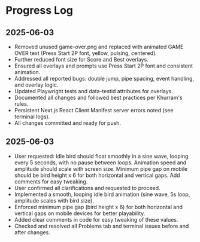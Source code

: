 # Progress Log

## 2025-06-03
- Removed unused game-over.png and replaced with animated GAME OVER text (Press Start 2P font, yellow, pulsing, centered).
- Further reduced font size for Score and Best overlays.
- Ensured all overlays and prompts use Press Start 2P font and consistent animation.
- Addressed all reported bugs: double jump, pipe spacing, event handling, and overlay logic.
- Updated Playwright tests and data-testid attributes for overlays.
- Documented all changes and followed best practices per Khurram's rules.
- Persistent Next.js React Client Manifest server errors noted (see terminal logs).
- All changes committed and ready for push.

## 2025-06-03
- User requested: Idle bird should float smoothly in a sine wave, looping every 5 seconds, with no pause between loops. Animation speed and amplitude should scale with screen size. Minimum pipe gap on mobile should be bird height x 6 for both horizontal and vertical gaps. Add comments for easy tweaking.
- User confirmed all clarifications and requested to proceed.
- Implemented a smooth, looping idle bird animation (sine wave, 5s loop, amplitude scales with bird size).
- Enforced minimum pipe gap (bird height x 6) for both horizontal and vertical gaps on mobile devices for better playability.
- Added clear comments in code for easy tweaking of these values.
- Checked and resolved all Problems tab and terminal issues before and after changes. 